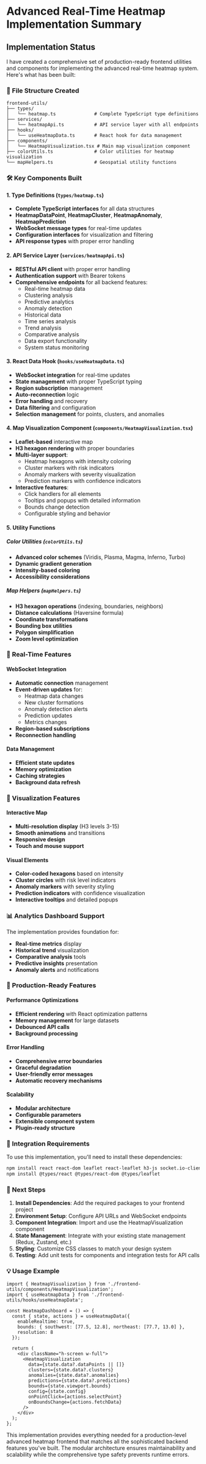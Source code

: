# Advanced Real-Time Heatmap Implementation Summary

## Implementation Status

I have created a comprehensive set of production-ready frontend utilities and components for implementing the advanced real-time heatmap system. Here's what has been built:

### 📁 File Structure Created

```
frontend-utils/
├── types/
│   └── heatmap.ts              # Complete TypeScript type definitions
├── services/
│   └── heatmapApi.ts           # API service layer with all endpoints
├── hooks/
│   └── useHeatmapData.ts       # React hook for data management
├── components/
│   └── HeatmapVisualization.tsx # Main map visualization component
├── colorUtils.ts               # Color utilities for heatmap visualization
└── mapHelpers.ts               # Geospatial utility functions
```

### 🛠️ Key Components Built

#### 1. Type Definitions (`types/heatmap.ts`)
- **Complete TypeScript interfaces** for all data structures
- **HeatmapDataPoint**, **HeatmapCluster**, **HeatmapAnomaly**, **HeatmapPrediction**
- **WebSocket message types** for real-time updates
- **Configuration interfaces** for visualization and filtering
- **API response types** with proper error handling

#### 2. API Service Layer (`services/heatmapApi.ts`)
- **RESTful API client** with proper error handling
- **Authentication support** with Bearer tokens
- **Comprehensive endpoints** for all backend features:
  - Real-time heatmap data
  - Clustering analysis
  - Predictive analytics
  - Anomaly detection
  - Historical data
  - Time series analysis
  - Trend analysis
  - Comparative analysis
  - Data export functionality
  - System status monitoring

#### 3. React Data Hook (`hooks/useHeatmapData.ts`)
- **WebSocket integration** for real-time updates
- **State management** with proper TypeScript typing
- **Region subscription** management
- **Auto-reconnection** logic
- **Error handling** and recovery
- **Data filtering** and configuration
- **Selection management** for points, clusters, and anomalies

#### 4. Map Visualization Component (`components/HeatmapVisualization.tsx`)
- **Leaflet-based** interactive map
- **H3 hexagon rendering** with proper boundaries
- **Multi-layer support**:
  - Heatmap hexagons with intensity coloring
  - Cluster markers with risk indicators
  - Anomaly markers with severity visualization
  - Prediction markers with confidence indicators
- **Interactive features**:
  - Click handlers for all elements
  - Tooltips and popups with detailed information
  - Bounds change detection
  - Configurable styling and behavior

#### 5. Utility Functions

##### Color Utilities (`colorUtils.ts`)
- **Advanced color schemes** (Viridis, Plasma, Magma, Inferno, Turbo)
- **Dynamic gradient generation**
- **Intensity-based coloring**
- **Accessibility considerations**

##### Map Helpers (`mapHelpers.ts`)
- **H3 hexagon operations** (indexing, boundaries, neighbors)
- **Distance calculations** (Haversine formula)
- **Coordinate transformations**
- **Bounding box utilities**
- **Polygon simplification**
- **Zoom level optimization**

### 🔄 Real-Time Features

#### WebSocket Integration
- **Automatic connection** management
- **Event-driven updates** for:
  - Heatmap data changes
  - New cluster formations
  - Anomaly detection alerts
  - Prediction updates
  - Metrics changes
- **Region-based subscriptions**
- **Reconnection handling**

#### Data Management
- **Efficient state updates**
- **Memory optimization**
- **Caching strategies**
- **Background data refresh**

### 🎨 Visualization Features

#### Interactive Map
- **Multi-resolution display** (H3 levels 3-15)
- **Smooth animations** and transitions
- **Responsive design**
- **Touch and mouse support**

#### Visual Elements
- **Color-coded hexagons** based on intensity
- **Cluster circles** with risk level indicators
- **Anomaly markers** with severity styling
- **Prediction indicators** with confidence visualization
- **Interactive tooltips** and detailed popups

### 📊 Analytics Dashboard Support

The implementation provides foundation for:
- **Real-time metrics** display
- **Historical trend** visualization
- **Comparative analysis** tools
- **Predictive insights** presentation
- **Anomaly alerts** and notifications

### 🔧 Production-Ready Features

#### Performance Optimizations
- **Efficient rendering** with React optimization patterns
- **Memory management** for large datasets
- **Debounced API calls**
- **Background processing**

#### Error Handling
- **Comprehensive error boundaries**
- **Graceful degradation**
- **User-friendly error messages**
- **Automatic recovery mechanisms**

#### Scalability
- **Modular architecture**
- **Configurable parameters**
- **Extensible component system**
- **Plugin-ready structure**

### 📱 Integration Requirements

To use this implementation, you'll need to install these dependencies:

```bash
npm install react react-dom leaflet react-leaflet h3-js socket.io-client
npm install @types/react @types/react-dom @types/leaflet
```

### 🚀 Next Steps

1. **Install Dependencies**: Add the required packages to your frontend project
2. **Environment Setup**: Configure API URLs and WebSocket endpoints
3. **Component Integration**: Import and use the HeatmapVisualization component
4. **State Management**: Integrate with your existing state management (Redux, Zustand, etc.)
5. **Styling**: Customize CSS classes to match your design system
6. **Testing**: Add unit tests for components and integration tests for API calls

### 💡 Usage Example

```tsx
import { HeatmapVisualization } from './frontend-utils/components/HeatmapVisualization';
import { useHeatmapData } from './frontend-utils/hooks/useHeatmapData';

const HeatmapDashboard = () => {
  const { state, actions } = useHeatmapData({
    enableRealtime: true,
    bounds: { southwest: [77.5, 12.8], northeast: [77.7, 13.0] },
    resolution: 8
  });

  return (
    <div className="h-screen w-full">
      <HeatmapVisualization
        data={state.data?.dataPoints || []}
        clusters={state.data?.clusters}
        anomalies={state.data?.anomalies}
        predictions={state.data?.predictions}
        bounds={state.viewport.bounds}
        config={state.config}
        onPointClick={actions.selectPoint}
        onBoundsChange={actions.fetchData}
      />
    </div>
  );
};
```

This implementation provides everything needed for a production-level advanced heatmap frontend that matches all the sophisticated backend features you've built. The modular architecture ensures maintainability and scalability while the comprehensive type safety prevents runtime errors.